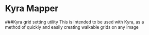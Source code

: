 # Kyra Mapper

###Kyra grid setting utility
This is intended to be used with Kyra, as a method of quickly and easily creating walkable grids on any image
